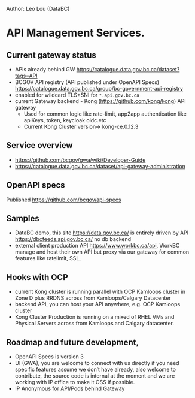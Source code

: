 
Author: Leo Lou (DataBC)

# API Management Services.
 
## Current gateway status
* APIs already behind GW https://catalogue.data.gov.bc.ca/dataset?tags=API
* BCGOV API registry (API published under OpenAPI Specs) https://catalogue.data.gov.bc.ca/group/bc-government-api-registry
* enabled for wildcard TLS+SNI for ```*.api.gov.bc.ca```
* current Gateway backend - Kong (https://github.com/kong/kong) API gateway 
  * Used for common logic like rate-limit, app2app authentication like apiKeys, token, keycloak oidc.etc
  * Current Kong Cluster version=> kong-ce.0.12.3

## Service overview
* https://github.com/bcgov/gwa/wiki/Developer-Guide
* https://catalogue.data.gov.bc.ca/dataset/api-gateway-administration

## OpenAPI specs 
Published https://github.com/bcgov/api-specs
 
## Samples
* DataBC demo, this site https://data.gov.bc.ca/ is entirely driven by API https://dbcfeeds.api.gov.bc.ca/ no db backend
* external client production API https://www.workbc.ca/api, WorkBC manage and host their own API but proxy via our gateway for common features like ratelimit, SSL,
 
## Hooks with OCP
* current Kong cluster is running parallel with OCP Kamloops cluster in Zone D plus RRDNS across from Kamloops/Calgary Datacenter
* backend API, you can host your API anywhere, e.g. OCP Kamloops cluster
* Kong Cluster Production is running on a mixed of RHEL VMs and Physical Servers across from Kamloops and Calgary datacenter.
 
## Roadmap and future development,
* OpenAPI Specs is version 3
*  UI (GWA), you are welcome to connect with us directly if you need specific features assume we don’t have already, also welcome to contribute, the source code is internal at the moment and we are working with IP office to make it OSS if possible.   
* IP Anonymous for API/Pods behind Gateway 
